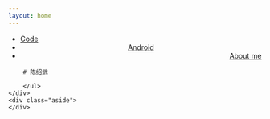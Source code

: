 ```yaml
---
layout: home
---
```


<div class="index-content android">
    <div class="section">
        <ul class="artical-cate">
            <li><a href="/"><span>Code</span></a></li>
            <li style="text-align:center"><a href="/android"><span>Android</span></a></li>
            <li class="on" style="text-align:right"><a href="/about"><span>About me</span></a></li>
        </ul>

        # 陈绍武
        
        </ul>
    </div>
    <div class="aside">
    </div>
</div>
